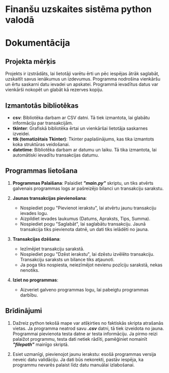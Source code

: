 # Finanšu uzskaites sistēma python valodā
# Dokumentācija

## Projekta mērķis
Projekts ir izstrādāts, lai lietotāji varētu ērti un pēc iespējas ātrāk saglabāt, uzskaitīt savus ienākumus un izdevumus. Programma nodrošina vienkāršu un ērtu saskarni datu ievadei un apskatei. Programmā ievadītus datus var vienkārši nokopēt un glabāt kā rezerves kopiju.

## Izmantotās bibliotēkas

- **csv**: Bibliotēka darbam ar CSV datni. Tā tiek izmantota, lai glabātu informāciju par transakcijām.
- **tkinter**: Grafiskā bibliotēka ērtai un vienkāršai lietotāja saskarnes izveidei.
- **ttk (tematizētais Tkinter)**: Tkinter paplašinājums, kas tika izmantots koka struktūras veidošanai.
- **datetime**: Bibliotēka darbam ar datumu un laiku. Tā tika izmantota, lai automātiski ievadītu transakcijas datumu.

## Programmas lietošana

1. **Programmas Palaišana**: Palaidiet ***"main.py"*** skriptu, un tiks atvērts galvenais programmas logs ar pašreizējo bilanci un transakciju sarakstu.

2. **Jaunas transakcijas pievienošana**:
   - Nospiediet pogu "Pievienot ierakstu", lai atvērtu jaunu transakciju ievades logu.
   - Aizpildiet ievades laukumus (Datums, Apraksts, Tips, Summa).
   - Nospiediet pogu "Saglabāt", lai saglabātu transakciju. Jaunā transakcija tiks pievienota datnē, un dati tiks ielādēti no jauna.

3. **Transakcijas dzēšana**:
   - Iezīmējiet transakciju sarakstā.
   - Nospiediet pogu "Dzēst ierakstu", lai dzēstu izvēlēto transakciju. Transakciju saraksts un bilance tiks atjaunoti.
   - Ja poga tiks nospiesta, neiezīmējot nevienu pozīciju sarakstā, nekas nenotiks.

4. **Iziet no programmas**:
   - Aizveriet galveno programmas logu, lai pabeigtu programmas darbību.

## Brīdinājumi

1. Dažreiz python tekošā mape var atšķirties no faktiskās skripta atrašanās vietas. Ja programma neatrod savu ***.csv*** datni, tā tiek izveidota no jauna. Programmai pievienota testa datne ar testa informāciju. Ja pirmo reizi palaižot programmu, testa dati netiek rādīti, pamēģiniet nomainīt ***"filepath"*** mainīgo skriptā.

2. Esiet uzmanīgi, pievienojot jaunu ierakstu: esošā programmas versija neveic datu validāciju. Ja dati būs nekorekti, pastāv iespēja, ka programmu nevarēs palaist līdz datu manuālai izlabošanai.